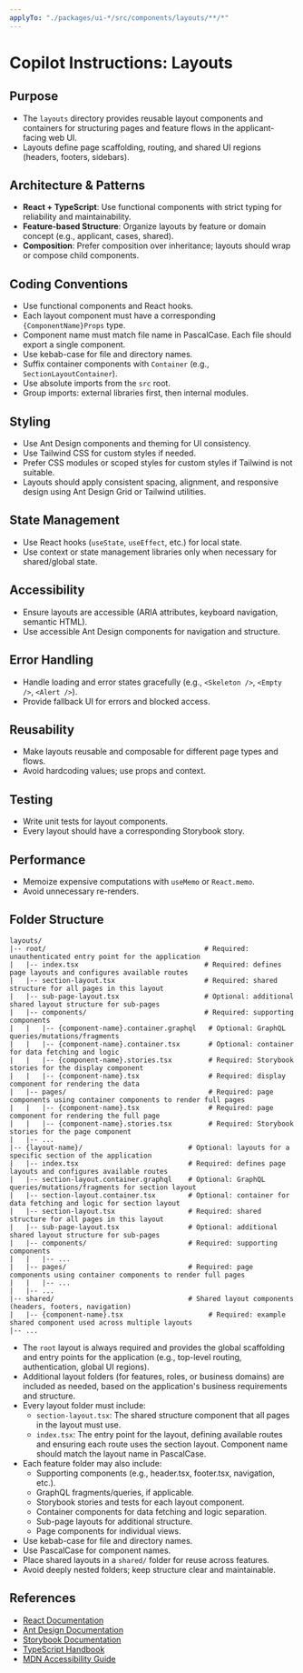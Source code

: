 ```yaml
---
applyTo: "./packages/ui-*/src/components/layouts/**/*"
---
```

# Copilot Instructions: Layouts

## Purpose

- The `layouts` directory provides reusable layout components and containers for structuring pages and feature flows in the applicant-facing web UI.
- Layouts define page scaffolding, routing, and shared UI regions (headers, footers, sidebars).

## Architecture & Patterns

- **React + TypeScript**: Use functional components with strict typing for reliability and maintainability.
- **Feature-based Structure**: Organize layouts by feature or domain concept (e.g., applicant, cases, shared).
- **Composition**: Prefer composition over inheritance; layouts should wrap or compose child components.

## Coding Conventions

- Use functional components and React hooks.
- Each layout component must have a corresponding `{ComponentName}Props` type.
- Component name must match file name in PascalCase. Each file should export a single component.
- Use kebab-case for file and directory names.
- Suffix container components with `Container` (e.g., `SectionLayoutContainer`).
- Use absolute imports from the `src` root.
- Group imports: external libraries first, then internal modules.

## Styling

- Use Ant Design components and theming for UI consistency.
- Use Tailwind CSS for custom styles if needed.
- Prefer CSS modules or scoped styles for custom styles if Tailwind is not suitable.
- Layouts should apply consistent spacing, alignment, and responsive design using Ant Design Grid or Tailwind utilities.

## State Management

- Use React hooks (`useState`, `useEffect`, etc.) for local state. 
- Use context or state management libraries only when necessary for shared/global state.

## Accessibility

- Ensure layouts are accessible (ARIA attributes, keyboard navigation, semantic HTML).
- Use accessible Ant Design components for navigation and structure.

## Error Handling

- Handle loading and error states gracefully (e.g., `<Skeleton />`, `<Empty />`, `<Alert />`).
- Provide fallback UI for errors and blocked access.

## Reusability

- Make layouts reusable and composable for different page types and flows.
- Avoid hardcoding values; use props and context.

## Testing

- Write unit tests for layout components.
- Every layout should have a corresponding Storybook story.

## Performance

- Memoize expensive computations with `useMemo` or `React.memo`.
- Avoid unnecessary re-renders.

## Folder Structure

```
layouts/
|-- root/                                       # Required: unauthenticated entry point for the application
|   |-- index.tsx                               # Required: defines page layouts and configures available routes
|   |-- section-layout.tsx                      # Required: shared structure for all pages in this layout
|   |-- sub-page-layout.tsx                     # Optional: additional shared layout structure for sub-pages
|   |-- components/                             # Required: supporting components
|   |   |-- {component-name}.container.graphql   # Optional: GraphQL queries/mutations/fragments
|   |   |-- {component-name}.container.tsx       # Optional: container for data fetching and logic
|   |   |-- {component-name}.stories.tsx         # Required: Storybook stories for the display component
|   |   |-- {component-name}.tsx                 # Required: display component for rendering the data
|   |-- pages/                                   # Required: page components using container components to render full pages
|   |   |-- {component-name}.tsx                 # Required: page component for rendering the full page
|   |   |-- {component-name}.stories.tsx         # Required: Storybook stories for the page component
|   |-- ...
|-- {layout-name}/                          # Optional: layouts for a specific section of the application
|   |-- index.tsx                           # Required: defines page layouts and configures available routes
|   |-- section-layout.container.graphql    # Optional: GraphQL queries/mutations/fragments for section layout
|   |-- section-layout.container.tsx        # Optional: container for data fetching and logic for section layout
|   |-- section-layout.tsx                  # Required: shared structure for all pages in this layout
|   |-- sub-page-layout.tsx                 # Optional: additional shared layout structure for sub-pages
|   |-- components/                         # Required: supporting components
|   |   |-- ...
|   |-- pages/                              # Required: page components using container components to render full pages
|   |   |-- ...
|   |-- ...
|-- shared/                                 # Shared layout components (headers, footers, navigation)
|   |-- {component-name}.tsx                     # Required: example shared component used across multiple layouts
|-- ...
```

- The `root` layout is always required and provides the global scaffolding and entry points for the application (e.g., top-level routing, authentication, global UI regions).
- Additional layout folders (for features, roles, or business domains) are included as needed, based on the application's business requirements and structure.
- Every layout folder must include:
	- `section-layout.tsx`: The shared structure component that all pages in the layout must use.
	- `index.tsx`: The entry point for the layout, defining available routes and ensuring each route uses the section layout. Component name should match the layout name in PascalCase.
- Each feature folder may also include:
	- Supporting components (e.g., header.tsx, footer.tsx, navigation, etc.).
	- GraphQL fragments/queries, if applicable.
	- Storybook stories and tests for each layout component.
	- Container components for data fetching and logic separation.
	- Sub-page layouts for additional structure.
	- Page components for individual views.
- Use kebab-case for file and directory names.
- Use PascalCase for component names.
- Place shared layouts in a `shared/` folder for reuse across features.
- Avoid deeply nested folders; keep structure clear and maintainable.
## References

- [React Documentation](https://react.dev/)
- [Ant Design Documentation](https://ant.design/docs/react/introduce)
- [Storybook Documentation](https://storybook.js.org/docs/react/get-started/introduction)
- [TypeScript Handbook](https://www.typescriptlang.org/docs/)
- [MDN Accessibility Guide](https://developer.mozilla.org/en-US/docs/Web/Accessibility)
